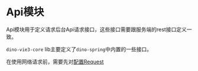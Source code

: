 <!--
 Copyright 2023 dinosdev.cn.
 SPDX-License-Identifier: Apache-2.0
-->

# Api模块
Api模块用于定义请求后台Api请求接口，这些接口需要跟服务端的rest接口定义一致。

`dino-vie3-core` lib主要定义了`dino-spring`中内置的一些接口。

在使用网络请求前，需要先对[配置Request](./request.md)

